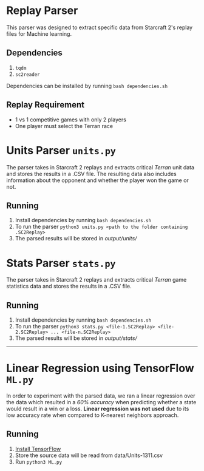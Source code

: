 # Replay Parser
This parser was designed to extract specific data from Starcraft 2's replay files for Machine learning.

Dependencies
---
1. `tqdm`
2. `sc2reader`

 Dependencies can be installed by running `bash dependencies.sh`

Replay Requirement
---
- 1 vs 1 competitive games with only 2 players
- One player must select the Terran race

# Units Parser `units.py`
The parser takes in Starcraft 2 replays and extracts critical *Terran* unit data and stores the results in a .CSV file. The resulting data also includes information about the opponent and whether the player won the game or not.

Running
---
1. Install dependencies by running `bash dependencies.sh`
2. To run the parser `python3 units.py <path to the folder containing .SC2Replay>`
3. The parsed results will be stored in *output/units/*

# Stats Parser `stats.py`
The parser takes in Starcraft 2 replays and extracts critical *Terran* game statistics data and stores the results in a .CSV file.

Running
---
1. Install dependencies by running `bash dependencies.sh`
2. To run the parser `python3 stats.py <file-1.SC2Replay> <file-2.SC2Replay> ... <file-n.SC2Replay>`
3. The parsed results will be stored in *output/stats/*

___

# Linear Regression using TensorFlow `ML.py`
In order to experiment with the parsed data, we ran a linear regression over the data which resulted in a *60% accuracy* when predicting whether a state would result in a win or a loss. **Linear regression was not used** due to its low accuracy rate when compared to K-nearest neighbors approach.

Running
---
1. [Install TensorFlow](https://www.tensorflow.org/install/)
2. Store the source data will be read from data/Units-1311.csv
3. Run `python3 ML.py`
